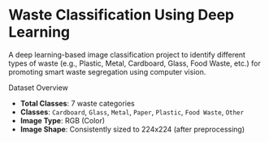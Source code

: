 # Waste Classification Using Deep Learning

A deep learning-based image classification project to identify different types of waste (e.g., Plastic, Metal, Cardboard, Glass, Food Waste, etc.) for promoting smart waste segregation using computer vision.

Dataset Overview

- **Total Classes**: 7 waste categories
- **Classes**: `Cardboard`, `Glass`, `Metal`, `Paper`, `Plastic`, `Food Waste`, `Other`
- **Image Type**: RGB (Color)
- **Image Shape**: Consistently sized to 224x224 (after preprocessing)


